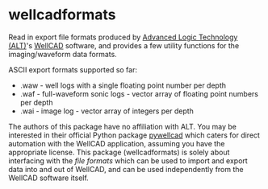 # wellcadformats

Read in export file formats produced by [Advanced Logic Technology (ALT)](http://www.alt.lu/default.htm)'s [WellCAD](http://www.alt.lu/software.htm) software, and provides a few utility functions for the imaging/waveform data formats.

ASCII export formats supported so far:

- .waw - well logs with a single floating point number per depth
- .waf - full-waveform sonic logs - vector array of floating point numbers per depth
- .wai - image log - vector array of integers per depth

The authors of this package have no affiliation with ALT. You may be interested in their official Python package [pywellcad](https://pypi.org/project/pywellcad/) which caters for direct automation with the WellCAD application, assuming you have the appropriate license. This package (wellcadformats) is solely about interfacing with the *file formats* which can be used to import and export data into and out of WellCAD, and can be used independently from the WellCAD software itself.

